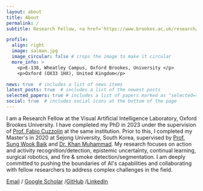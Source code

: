 ```yaml
---
layout: about
title: About
permalink: /
subtitle: Research Fellow, <a href='https://www.brookes.ac.uk/research/units/tde/groups/visual-artificial-intelligence-laboratory'>Visual Artificial Intelligence Laboratory</a>, Oxford Brookes University, Oxford, UK

profile:
  align: right
  image: salman.jpg
  image_circular: false # crops the image to make it circular
  more_info: >
    <p>E-138, Wheatley Campus, Oxford Brookes, University </p>
    <p>Oxford (OX33 1HX), United Kingdom</p>

news: true  # includes a list of news items
latest_posts: true  # includes a list of the newest posts
selected_papers: true # includes a list of papers marked as "selected={true}"
social: true  # includes social icons at the bottom of the page
---
```


I am a Research Fellow at the Visual Artificial Intelligence Laboratory, Oxford Brookes University. I have completed my PhD in 2023 under the supervision of [Prof. Fabio Cuzzolin](https://cms.brookes.ac.uk/staff/FabioCuzzolin/) at the same institution. Prior to this, I completed my Master's in 2020 at Sejong University, South Korea, supervised by [Prof. Sung Wook Baik](https://sejong.elsevierpure.com/en/persons/sung-wook-baik) and [Dr. Khan Muhammad](https://scholar.google.co.kr/citations?user=k5oUZyQAAAAJ&hl=en). My research focuses on action and activity recognition/detection, epistemic uncertainty,  continual learning, surgical robotics, and fire & smoke detection/segmentation. I am deeply committed to pushing the boundaries of AI's capabilities and collaborating with fellow researchers to address complex challenges in the field.

[Email](mailto:salmankhan@brookes.ac.uk) / [Google Scholar](https://scholar.google.co.kr/citations?user=0kXugtIAAAAJ&hl=en) /[GitHub](https://github.com/salmank255) /[LinkedIn](https://www.linkedin.com/feed/) 